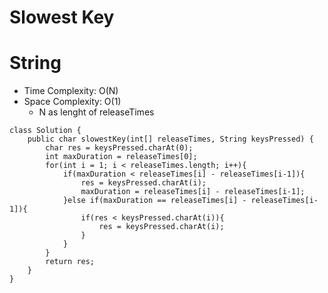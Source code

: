 # Slowest Key

# String

- Time Complexity: O(N)
- Space Complexity: O(1)
  - N as lenght of releaseTimes

```
class Solution {
    public char slowestKey(int[] releaseTimes, String keysPressed) {
        char res = keysPressed.charAt(0);
        int maxDuration = releaseTimes[0];
        for(int i = 1; i < releaseTimes.length; i++){
            if(maxDuration < releaseTimes[i] - releaseTimes[i-1]){
                res = keysPressed.charAt(i);
                maxDuration = releaseTimes[i] - releaseTimes[i-1];
            }else if(maxDuration == releaseTimes[i] - releaseTimes[i-1]){
                if(res < keysPressed.charAt(i)){
                    res = keysPressed.charAt(i);
                }
            }
        }
        return res;
    }
}
```
